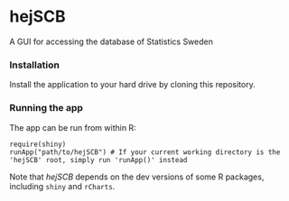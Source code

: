 hejSCB
======

A GUI for accessing the database of Statistics Sweden

### Installation
Install the application to your hard drive by cloning this repository.

### Running the app
The app can be run from within R:
```
require(shiny)
runApp("path/to/hejSCB") # If your current working directory is the 'hejSCB' root, simply run 'runApp()' instead
```

Note that _hejSCB_ depends on the dev versions of some R packages, including `shiny` and `rCharts`.
